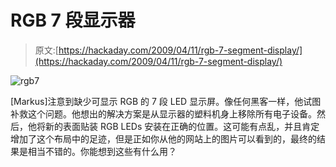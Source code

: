 # RGB 7 段显示器

> 原文:[https://hackaday.com/2009/04/11/rgb-7-segment-display/](https://hackaday.com/2009/04/11/rgb-7-segment-display/)

![rgb7](../Images/e559380b6b6f395bc367c05c0a109fa7.png "rgb7")

[Markus]注意到缺少可显示 RGB 的 7 段 LED 显示屏。像任何黑客一样，他试图补救这个问题。他想出的解决方案是从显示器的塑料机身上移除所有电子设备。然后，他将新的表面贴装 RGB LEDs 安装在正确的位置。这可能有点乱，并且肯定增加了这个布局中的足迹，但是正如你从他的网站上的图片可以看到的，最终的结果是相当不错的。你能想到这些有什么用？
